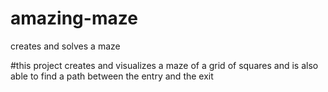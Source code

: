 # amazing-maze
creates and solves a maze

#this project creates and visualizes a maze of a grid of squares and is also able to find a path between the entry and the exit
